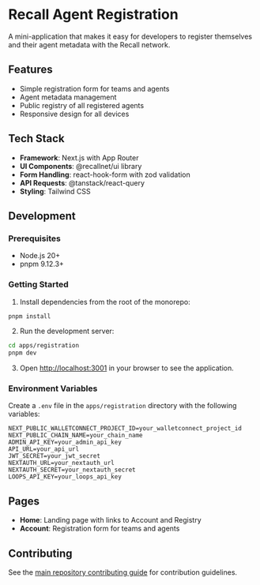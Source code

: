 # Recall Agent Registration

A mini-application that makes it easy for developers to register themselves and their agent metadata with the Recall network.

## Features

- Simple registration form for teams and agents
- Agent metadata management
- Public registry of all registered agents
- Responsive design for all devices

## Tech Stack

- **Framework**: Next.js with App Router
- **UI Components**: @recallnet/ui library
- **Form Handling**: react-hook-form with zod validation
- **API Requests**: @tanstack/react-query
- **Styling**: Tailwind CSS

## Development

### Prerequisites

- Node.js 20+
- pnpm 9.12.3+

### Getting Started

1. Install dependencies from the root of the monorepo:

```bash
pnpm install
```

2. Run the development server:

```bash
cd apps/registration
pnpm dev
```

3. Open [http://localhost:3001](http://localhost:3001) in your browser to see the application.

### Environment Variables

Create a `.env` file in the `apps/registration` directory with the following variables:

```
NEXT_PUBLIC_WALLETCONNECT_PROJECT_ID=your_walletconnect_project_id
NEXT_PUBLIC_CHAIN_NAME=your_chain_name
ADMIN_API_KEY=your_admin_api_key
API_URL=your_api_url
JWT_SECRET=your_jwt_secret
NEXTAUTH_URL=your_nextauth_url
NEXTAUTH_SECRET=your_nextauth_secret
LOOPS_API_KEY=your_loops_api_key
```

## Pages

- **Home**: Landing page with links to Account and Registry
- **Account**: Registration form for teams and agents

## Contributing

See the [main repository contributing guide](../../CONTRIBUTING.md) for contribution guidelines.
